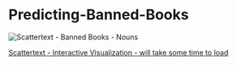 # Predicting-Banned-Books

![Scattertext - Banned Books - Nouns](https://github.com/liyueling13/Predicting-Banned-Books/assets/81717153/a0cf84fd-3aa1-4d4c-b61a-fa91a4532c32)

[Scattertext - Interactive Visualization - will take some time to load](https://liyueling13.github.io/Banned%20Scattertext%20Explorer.html)
